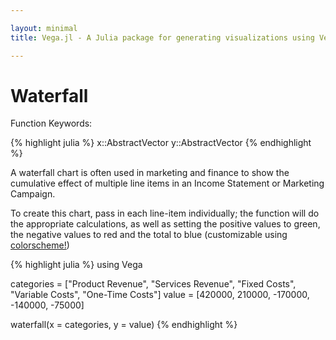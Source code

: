 ```yaml
---

layout: minimal
title: Vega.jl - A Julia package for generating visualizations using Vega

---
```


# Waterfall

Function Keywords:

{% highlight julia %}
x::AbstractVector
y::AbstractVector
{% endhighlight %}

A waterfall chart is often used in marketing and finance to show the cumulative effect of multiple line items in an Income Statement or Marketing Campaign.

To create this chart, pass in each line-item individually; the function will do the appropriate calculations, as well as setting the positive values to green, the negative values to red and the total to blue (customizable using [colorscheme!](http://johnmyleswhite.github.io/Vega.jl/colorscheme.html))

{% highlight julia %}
using Vega

categories = ["Product Revenue", "Services Revenue", "Fixed Costs", "Variable Costs", "One-Time Costs"]
value = [420000, 210000, -170000, -140000, -75000]

waterfall(x = categories, y = value)
{% endhighlight %}

<div id="wf"></div>
<script type="text/javascript">
parse("wf",
    {"name":"Vega Visualization","height":450,"padding":"auto","marks":[{"properties":{"enter":{"x":{"offset":31,"field":"x","scale":"x"},"y2":{"field":"y2","scale":"y"},"width":{"mult":0.5,"scale":"x","band":true},"fill":{"field":"group","scale":"group"},"y":{"field":"y","scale":"y"}}},"from":{"data":"table"},"type":"rect"}],"axes":[{"tickSizeEnd":0,"tickSizeMajor":0,"scale":"x","tickSize":0,"tickSizeMinor":0,"format":"","layer":"front","properties":{"title":{"fontSize":{"value":14}}},"grid":false,"title":"","type":"x","ticks":0},{"tickSizeEnd":0,"tickSizeMajor":0,"scale":"y","tickSize":0,"tickSizeMinor":0,"format":"","layer":"front","properties":{"title":{"fontSize":{"value":14}}},"grid":false,"title":"","type":"y","ticks":0}],"data":[{"name":"table","values":[{"x":"Product Revenue","y2":0,"group":0,"y":420000},{"x":"Services Revenue","y2":420000,"group":0,"y":630000},{"x":"Fixed Costs","y2":630000,"group":1,"y":460000},{"x":"Variable Costs","y2":460000,"group":1,"y":320000},{"x":"One-Time Costs","y2":320000,"group":1,"y":245000},{"x":"Total","y2":0,"group":2,"y":245000}]}],"scales":[{"name":"x","range":"width","domain":{"data":"table","field":"x"},"type":"ordinal"},{"name":"y","range":"height","domain":{"data":"table","field":"y"},"type":"linear"},{"name":"group","range":["#4daf4a","#e41a1c","#377eb8"],"domain":{"data":"table","field":"group"},"type":"ordinal"}],"width":660,"legends":[]}

	);
</script>